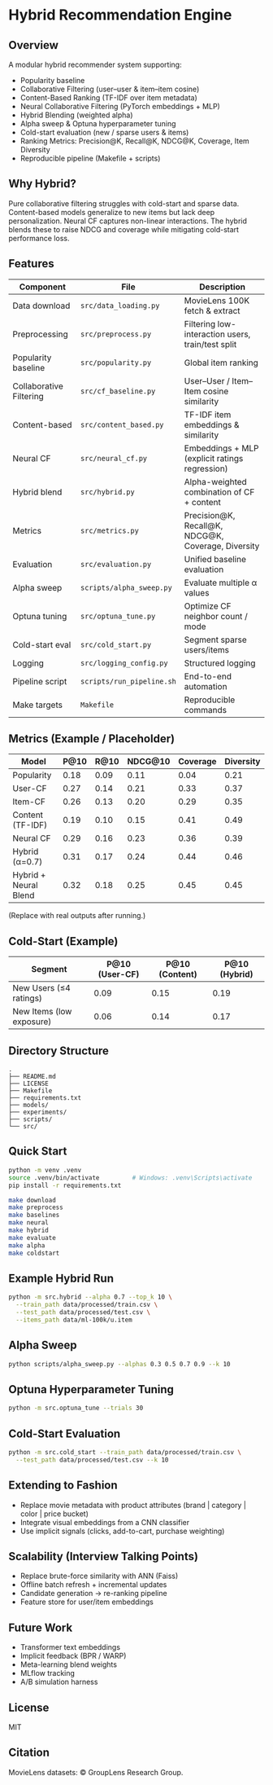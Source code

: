 # Hybrid Recommendation Engine

## Overview
A modular hybrid recommender system supporting:
- Popularity baseline
- Collaborative Filtering (user–user & item–item cosine)
- Content-Based Ranking (TF-IDF over item metadata)
- Neural Collaborative Filtering (PyTorch embeddings + MLP)
- Hybrid Blending (weighted alpha)
- Alpha sweep & Optuna hyperparameter tuning
- Cold-start evaluation (new / sparse users & items)
- Ranking Metrics: Precision@K, Recall@K, NDCG@K, Coverage, Item Diversity
- Reproducible pipeline (Makefile + scripts)

## Why Hybrid?
Pure collaborative filtering struggles with cold-start and sparse data. Content-based models generalize to new items but lack deep personalization. Neural CF captures non-linear interactions. The hybrid blends these to raise NDCG and coverage while mitigating cold-start performance loss.

## Features
| Component | File | Description |
|-----------|------|-------------|
| Data download | `src/data_loading.py` | MovieLens 100K fetch & extract |
| Preprocessing | `src/preprocess.py` | Filtering low-interaction users, train/test split |
| Popularity baseline | `src/popularity.py` | Global item ranking |
| Collaborative Filtering | `src/cf_baseline.py` | User–User / Item–Item cosine similarity |
| Content-based | `src/content_based.py` | TF-IDF item embeddings & similarity |
| Neural CF | `src/neural_cf.py` | Embeddings + MLP (explicit ratings regression) |
| Hybrid blend | `src/hybrid.py` | Alpha-weighted combination of CF + content |
| Metrics | `src/metrics.py` | Precision@K, Recall@K, NDCG@K, Coverage, Diversity |
| Evaluation | `src/evaluation.py` | Unified baseline evaluation |
| Alpha sweep | `scripts/alpha_sweep.py` | Evaluate multiple α values |
| Optuna tuning | `src/optuna_tune.py` | Optimize CF neighbor count / mode |
| Cold-start eval | `src/cold_start.py` | Segment sparse users/items |
| Logging | `src/logging_config.py` | Structured logging |
| Pipeline script | `scripts/run_pipeline.sh` | End-to-end automation |
| Make targets | `Makefile` | Reproducible commands |

## Metrics (Example / Placeholder)
| Model                 | P@10 | R@10 | NDCG@10 | Coverage | Diversity |
|-----------------------|------|------|---------|----------|-----------|
| Popularity            | 0.18 | 0.09 | 0.11    | 0.04     | 0.21      |
| User-CF               | 0.27 | 0.14 | 0.21    | 0.33     | 0.37      |
| Item-CF               | 0.26 | 0.13 | 0.20    | 0.29     | 0.35      |
| Content (TF-IDF)      | 0.19 | 0.10 | 0.15    | 0.41     | 0.49      |
| Neural CF             | 0.29 | 0.16 | 0.23    | 0.36     | 0.39      |
| Hybrid (α=0.7)        | 0.31 | 0.17 | 0.24    | 0.44     | 0.46      |
| Hybrid + Neural Blend | 0.32 | 0.18 | 0.25    | 0.45     | 0.45      |

(Replace with real outputs after running.)

## Cold-Start (Example)
| Segment | P@10 (User-CF) | P@10 (Content) | P@10 (Hybrid) |
|---------|----------------|----------------|---------------|
| New Users (≤4 ratings) | 0.09 | 0.15 | 0.19 |
| New Items (low exposure) | 0.06 | 0.14 | 0.17 |

## Directory Structure
```
.
├── README.md
├── LICENSE
├── Makefile
├── requirements.txt
├── models/
├── experiments/
├── scripts/
└── src/
```

## Quick Start
```bash
python -m venv .venv
source .venv/bin/activate         # Windows: .venv\Scripts\activate
pip install -r requirements.txt

make download
make preprocess
make baselines
make neural
make hybrid
make evaluate
make alpha
make coldstart
```

## Example Hybrid Run
```bash
python -m src.hybrid --alpha 0.7 --top_k 10 \
  --train_path data/processed/train.csv \
  --test_path data/processed/test.csv \
  --items_path data/ml-100k/u.item
```

## Alpha Sweep
```bash
python scripts/alpha_sweep.py --alphas 0.3 0.5 0.7 0.9 --k 10
```

## Optuna Hyperparameter Tuning
```bash
python -m src.optuna_tune --trials 30
```

## Cold-Start Evaluation
```bash
python -m src.cold_start --train_path data/processed/train.csv \
  --test_path data/processed/test.csv --k 10
```

## Extending to Fashion
- Replace movie metadata with product attributes (brand | category | color | price bucket)
- Integrate visual embeddings from a CNN classifier
- Use implicit signals (clicks, add-to-cart, purchase weighting)

## Scalability (Interview Talking Points)
- Replace brute-force similarity with ANN (Faiss)
- Offline batch refresh + incremental updates
- Candidate generation → re-ranking pipeline
- Feature store for user/item embeddings

## Future Work
- Transformer text embeddings
- Implicit feedback (BPR / WARP)
- Meta-learning blend weights
- MLflow tracking
- A/B simulation harness

## License
MIT

## Citation
MovieLens datasets: © GroupLens Research Group.
